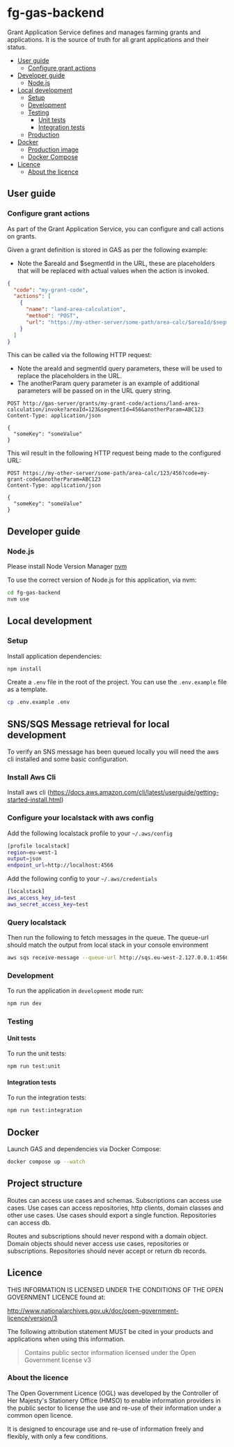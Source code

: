 # fg-gas-backend

Grant Application Service defines and manages farming grants and applications. It is the source of truth for all grant applications and their status.

- [User guide](#user-guide)
  - [Configure grant actions](#configure-grant-actions)
- [Developer guide](#developer-guide)
  - [Node.js](#nodejs)
- [Local development](#local-development)
  - [Setup](#setup)
  - [Development](#development)
  - [Testing](#testing)
    - [Unit tests](#unit-tests)
    - [Integration tests](#integration-tests)
  - [Production](#production)
- [Docker](#docker)
  - [Production image](#production-image)
  - [Docker Compose](#docker-compose)
- [Licence](#licence)
  - [About the licence](#about-the-licence)

## User guide

### Configure grant actions

As part of the Grant Application Service, you can configure and call actions on grants.

Given a grant definition is stored in GAS as per the following example:

- Note the $areaId and $segmentId in the URL, these are placeholders that will be replaced with actual values when the action is invoked.

```json
{
  "code": "my-grant-code",
  "actions": [
    {
      "name": "land-area-calculation",
      "method": "POST",
      "url": "https://my-other-server/some-path/area-calc/$areaId/$segmentId"
    }
  ]
}
```

This can be called via the following HTTP request:

- Note the areaId and segmentId query parameters, these will be used to replace the placeholders in the URL.
- The anotherParam query parameter is an example of additional parameters will be passed on in the URL query string.

```http request
POST http://gas-server/grants/my-grant-code/actions/land-area-calculation/invoke?areaId=123&segmentId=456&anotherParam=ABC123
Content-Type: application/json

{
  "someKey": "someValue"
}
```

This wil result in the following HTTP request being made to the configured URL:

```http request
POST https://my-other-server/some-path/area-calc/123/456?code=my-grant-code&anotherParam=ABC123
Content-Type: application/json

{
  "someKey": "someValue"
}
```

## Developer guide

### Node.js

Please install Node Version Manager [nvm](https://github.com/creationix/nvm)

To use the correct version of Node.js for this application, via nvm:

```bash
cd fg-gas-backend
nvm use
```

## Local development

### Setup

Install application dependencies:

```bash
npm install
```

Create a `.env` file in the root of the project. You can use the `.env.example` file as a template.

```bash
cp .env.example .env
```

## SNS/SQS Message retrieval for local development

To verify an SNS message has been queued locally you will need the aws cli installed and some basic configuration.

### Install Aws Cli

Install aws cli (https://docs.aws.amazon.com/cli/latest/userguide/getting-started-install.html)

### Configure your localstack with aws config

Add the following localstack profile to your `~/.aws/config`

```bash
[profile localstack]
region=eu-west-1
output=json
endpoint_url=http://localhost:4566
```

Add the following config to your `~/.aws/credentials`

```bash
[localstack]
aws_access_key_id=test
aws_secret_access_key=test
```

### Query localstack

Then run the following to fetch messages in the queue. The queue-url should match the output from local stack in your console environment

```bash
aws sqs receive-message --queue-url http://sqs.eu-west-2.127.0.0.1:4566/000000000000/grant_application_created --profile localstack
```

### Development

To run the application in `development` mode run:

```bash
npm run dev
```

### Testing

#### Unit tests

To run the unit tests:

```bash
npm run test:unit
```

#### Integration tests

To run the integration tests:

```bash
npm run test:integration
```

## Docker

Launch GAS and dependencies via Docker Compose:

```bash
docker compose up --watch
```

## Project structure

Routes can access use cases and schemas.
Subscriptions can access use cases.
Use cases can access repositories, http clients, domain classes and other use cases.
Use cases should export a single function.
Repositories can access db.

Routes and subscriptions should never respond with a domain object.
Domain objects should never access use cases, repositories or subscriptions.
Repositories should never accept or return db records.

## Licence

THIS INFORMATION IS LICENSED UNDER THE CONDITIONS OF THE OPEN GOVERNMENT LICENCE found at:

<http://www.nationalarchives.gov.uk/doc/open-government-licence/version/3>

The following attribution statement MUST be cited in your products and applications when using this information.

> Contains public sector information licensed under the Open Government license v3

### About the licence

The Open Government Licence (OGL) was developed by the Controller of Her Majesty's Stationery Office (HMSO) to enable
information providers in the public sector to license the use and re-use of their information under a common open
licence.

It is designed to encourage use and re-use of information freely and flexibly, with only a few conditions.
